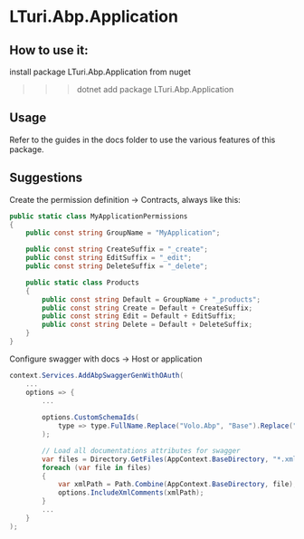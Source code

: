 # LTuri.Abp.Application

## How to use it:

install package LTuri.Abp.Application from nuget

>>> dotnet add package LTuri.Abp.Application


## Usage

Refer to the guides in the docs folder to use the various features of this package.


## Suggestions

Create the permission definition -> Contracts, always like this:

``` c#
public static class MyApplicationPermissions
{
    public const string GroupName = "MyApplication";

    public const string CreateSuffix = "_create";
    public const string EditSuffix = "_edit";
    public const string DeleteSuffix = "_delete";

    public static class Products
    {
        public const string Default = GroupName + "_products";
        public const string Create = Default + CreateSuffix;
        public const string Edit = Default + EditSuffix;
        public const string Delete = Default + DeleteSuffix;
    }
}
```


Configure swagger with docs -> Host or application
``` c#
context.Services.AddAbpSwaggerGenWithOAuth(
    ...
    options => {
        ...
                
        options.CustomSchemaIds(
            type => type.FullName.Replace("Volo.Abp", "Base").Replace("Lturi.MyApplication", "App").ToSnakeCase()
        );

        // Load all documentations attributes for swagger
        var files = Directory.GetFiles(AppContext.BaseDirectory, "*.xml", SearchOption.AllDirectories);
        foreach (var file in files)
        {
            var xmlPath = Path.Combine(AppContext.BaseDirectory, file);
            options.IncludeXmlComments(xmlPath);
        }
        ...
    }
);
```
